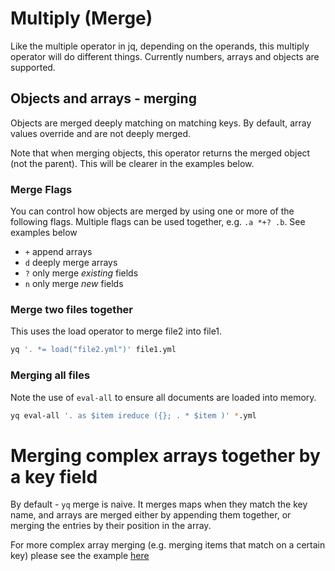 # Multiply (Merge)

Like the multiple operator in jq, depending on the operands, this multiply operator will do different things. Currently numbers, arrays and objects are supported.

## Objects and arrays - merging
Objects are merged deeply matching on matching keys. By default, array values override and are not deeply merged.

Note that when merging objects, this operator returns the merged object (not the parent). This will be clearer in the examples below.

### Merge Flags
You can control how objects are merged by using one or more of the following flags. Multiple flags can be used together, e.g. `.a *+? .b`.  See examples below

- `+` append arrays
- `d` deeply merge arrays
- `?` only merge _existing_ fields
- `n` only merge _new_ fields


### Merge two files together
This uses the load operator to merge file2 into file1.
```bash
yq '. *= load("file2.yml")' file1.yml
```

### Merging all files
Note the use of `eval-all` to ensure all documents are loaded into memory.

```bash
yq eval-all '. as $item ireduce ({}; . * $item )' *.yml
```

# Merging complex arrays together by a key field
By default - `yq` merge is naive. It merges maps when they match the key name, and arrays are merged either by appending them together, or merging the entries by their position in the array.

For more complex array merging (e.g. merging items that match on a certain key) please see the example [here](https://mikefarah.gitbook.io/yq/operators/multiply-merge#merge-arrays-of-objects-together-matching-on-a-key)

